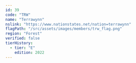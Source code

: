 ```yaml
---
id: 39
code: "TRW"
name: "Terrawynn"
nslink: "https://www.nationstates.net/nation=terrawynn"
flagPath: "/src/assets/images/members/trw_flag.png"
region: "Forest"
verified: false
tierHistory:
  - tier: "E"
    edition: 2022
---
```

